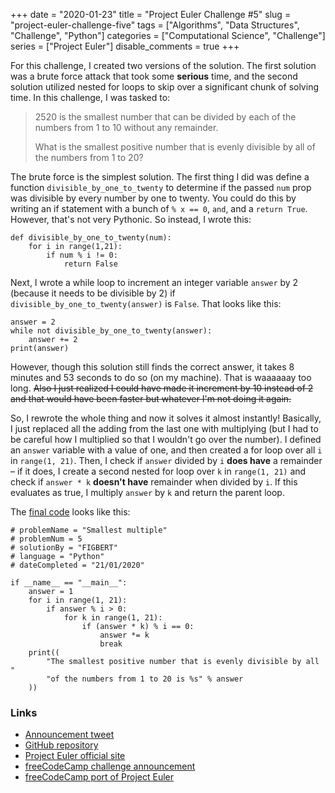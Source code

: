 +++ 
date = "2020-01-23"
title = "Project Euler Challenge #5"
slug = "project-euler-challenge-five" 
tags = ["Algorithms", "Data Structures", "Challenge", "Python"]
categories = ["Computational Science", "Challenge"]
series = ["Project Euler"]
disable_comments = true
+++

For this challenge, I created two versions of the solution. The first solution was a brute force attack that took some 
**serious** time, and the second solution utilized nested for loops to skip over a significant chunk of solving time. 
In this challenge, I was tasked to:

> 2520 is the smallest number that can be divided by each of the numbers from 1 to 10 without any remainder.
>
> What is the smallest positive number that is evenly divisible by all of the numbers from 1 to 20?

The brute force is the simplest solution. The first thing I did was define a function `divisible_by_one_to_twenty` to 
determine if the passed `num` prop was divisible by every number by one to twenty. You could do this by writing an if 
statement with a bunch of `% x == 0`, `and`, and a `return True`. However, that's not very Pythonic. So instead, I 
wrote this:
```python3
def divisible_by_one_to_twenty(num):
    for i in range(1,21):
        if num % i != 0:
            return False
```

Next, I wrote a while loop to increment an integer variable `answer` by 2 (because it needs to be divisible by 2) if 
`divisible_by_one_to_twenty(answer)` is `False`. That looks like this:
```python3
answer = 2
while not divisible_by_one_to_twenty(answer):
    answer += 2
print(answer)
```
However, though this solution still finds the correct answer, it takes 8 minutes and 53 seconds to do so (on my machine). 
That is waaaaaay too long. ~~Also I just realized I could have made it increment by 10 instead of 2 and that would 
have been faster but whatever I'm not doing it again.~~

So, I rewrote the whole thing and now it solves it almost instantly! Basically, I just replaced all the adding from the 
last one with multiplying (but I had to be careful how I multiplied so that I wouldn't go over the number). I defined 
an `answer` variable with a value of one, and then created a for loop over all `i` in `range(1, 21)`. Then, I check if 
`answer` divided by `i` **does have** a remainder – if it does, I create a second nested for loop over `k` in 
`range(1, 21)` and check if `answer * k` **doesn't have** remainder when divided by `i`. If this evaluates as true, 
I multiply `answer` by `k` and return the parent loop.

The [final code][code] looks like this:
```python3
# problemName = "Smallest multiple"
# problemNum = 5
# solutionBy = "FIGBERT"
# language = "Python"
# dateCompleted = "21/01/2020"

if __name__ == "__main__":
    answer = 1
    for i in range(1, 21):
        if answer % i > 0:
            for k in range(1, 21):
                if (answer * k) % i == 0:
                    answer *= k
                    break
    print((
        "The smallest positive number that is evenly divisible by all "
        "of the numbers from 1 to 20 is %s" % answer
    ))
```

### Links
* [Announcement tweet][1]
* [GitHub repository][2]
* [Project Euler official site][3]
* [freeCodeCamp challenge announcement][4]
* [freeCodeCamp port of Project Euler][5]

[code]: https://github.com/therealFIGBERT/ProjectEuler100/blob/master/problem005.py
[1]: https://twitter.com/therealFIGBERT/status/1219155513855733761
[2]: https://github.com/therealFIGBERT/ProjectEuler100
[3]: https://projecteuler.net/
[4]: https://www.freecodecamp.org/news/projecteuler100-coding-challenge-competitive-programming/
[5]: https://www.freecodecamp.org/learn/coding-interview-prep/project-euler/